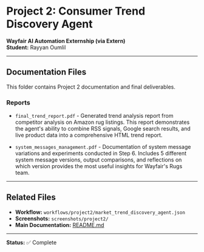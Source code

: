 # Project 2: Consumer Trend Discovery Agent

**Wayfair AI Automation Externship (via Extern)**  
**Student:** Rayyan Oumlil

---

## Documentation Files

This folder contains Project 2 documentation and final deliverables.

### Reports

- `final_trend_report.pdf` - Generated trend analysis report from competitor analysis on Amazon rug listings. This report demonstrates the agent's ability to combine RSS signals, Google search results, and live product data into a comprehensive HTML trend report.

- `system_messages_management.pdf` - Documentation of system message variations and experiments conducted in Step 6. Includes 5 different system message versions, output comparisons, and reflections on which version provides the most useful insights for Wayfair's Rugs team.

---

## Related Files

- **Workflow:** `workflows/project2/market_trend_discovery_agent.json`
- **Screenshots:** `screenshots/project2/`
- **Main Documentation:** [README.md](../../README.md)

---

**Status:** ✅ Complete
